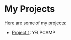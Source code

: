 # My Projects

Here are some of my projects:

- [Project 1](https://github.com/Unemployed2025/YELPCAMP): YELPCAMP
